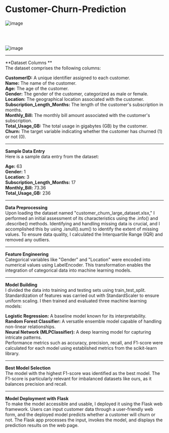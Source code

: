 # Customer-Churn-Prediction

![image](https://github.com/arju10/Customer-Churn-Prediction/assets/52301135/affdf037-6c87-42aa-b6e2-617fc9b18a75)

<br/>
<br/>

![image](https://github.com/arju10/Customer-Churn-Prediction/assets/52301135/4f0f9825-fa47-4b39-b62a-5dea03c2dfb4)


<hr/>
**Dataset Columns **
<br/>
The dataset comprises the following columns:<br/>

**CustomerID:** A unique identifier assigned to each customer. <br/>
**Name:** The name of the customer. <br/>
**Age:** The age of the customer.<br/>
**Gender:** The gender of the customer, categorized as male or female.<br/>
**Location:** The geographical location associated with the customer.<br/>
**Subscription_Length_Months:** The length of the customer's subscription in months.<br/>
**Monthly_Bill:** The monthly bill amount associated with the customer's subscription.<br/>
**Total_Usage_GB:** The total usage in gigabytes (GB) by the customer.<br/>
**Churn:** The target variable indicating whether the customer has churned (1) or not (0).<br/>

<hr/>

**Sample Data Entry** <br/>
Here is a sample data entry from the dataset:<br/>

**Age:** 63<br/>
**Gender:** 1<br/>
**Location:** 3<br/>
**Subscription_Length_Months:** 17<br/>
**Monthly_Bill:** 73.36<br/>
**Total_Usage_GB:** 236<br/>

<hr/>

**Data Preprocessing**<br/>
Upon loading the dataset named "customer_churn_large_dataset.xlsx," I performed an initial assessment of its characteristics using the .info() and .describe() methods. Identifying and handling missing data is crucial, and I accomplished this by using .isnull().sum() to identify the extent of missing values. To ensure data quality, I calculated the Interquartile Range (IQR) and removed any outliers.


<hr/>

**Feature Engineering** <br/>
Categorical variables like "Gender" and "Location" were encoded into numerical values using LabelEncoder. This transformation enables the integration of categorical data into machine learning models.

<hr/>

**Model Building**  <br/>
I divided the data into training and testing sets using train_test_split. Standardization of features was carried out with StandardScaler to ensure uniform scaling. I then trained and evaluated three machine learning models:

**Logistic Regression:** A baseline model known for its interpretability.  <br/>
**Random Forest Classifier:** A versatile ensemble model capable of handling non-linear relationships. <br/>
**Neural Network (MLPClassifier):** A deep learning model for capturing intricate patterns. <br/>
Performance metrics such as accuracy, precision, recall, and F1-score were calculated for each model using established metrics from the scikit-learn library. <br/>

<hr/>

**Best Model Selection** <br/>
The model with the highest F1-score was identified as the best model. The F1-score is particularly relevant for imbalanced datasets like ours, as it balances precision and recall. <br/>

<hr/>

**Model Deployment with Flask**  <br/>
To make the model accessible and usable, I deployed it using the Flask web framework. Users can input customer data through a user-friendly web form, and the deployed model predicts whether a customer will churn or not. The Flask app processes the input, invokes the model, and displays the prediction results on the web page.
